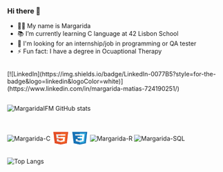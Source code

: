 ### Hi there 👋

- 👩🏽 My name is Margarida 
- 📚 I’m currently learning C language at 42 Lisbon School
- 🤔 I'm looking for an internship/job in programming or QA tester
- ⚡ Fun fact: I have a degree in Ocuaptional Therapy

##

<div> 
[![LinkedIn](https://img.shields.io/badge/LinkedIn-0077B5?style=for-the-badge&logo=linkedin&logoColor=white)](https://www.linkedin.com/in/margarida-matias-724190251/)
</div>

##
  
![MargaridaIFM GitHub stats](https://github-readme-stats.vercel.app/api?username=MargaridaIFM&show_icons=true&theme=radical)

##

<div style="display: inline_block"><br>
  <img align="center" alt= "Margarida-C" height="30" width="40" src="https://cdn.jsdelivr.net/gh/devicons/devicon@latest/icons/c/c-original.svg">
  <img align="center" alt="Margarida-HTML" height="30" width="40" src="https://raw.githubusercontent.com/devicons/devicon/master/icons/html5/html5-original.svg">
  <img align="center" alt= "Margarida-CSS" height="30" width="40" src="https://raw.githubusercontent.com/devicons/devicon/master/icons/css3/css3-original.svg">
  <img align="center" alt="Margarida-R" height="30" width="40" src="https://cdn.jsdelivr.net/gh/devicons/devicon@latest/icons/r/r-original.svg">
  <img align="center" alt="Margarida-SQL" height="30" width="40" src="https://cdn.jsdelivr.net/gh/devicons/devicon@latest/icons/azuresqldatabase/azuresqldatabase-original.svg">
</div>

##

![Top Langs](https://github-readme-stats.vercel.app/api/top-langs/?username=MargaridaIFM&layout=compact&theme=radical)
